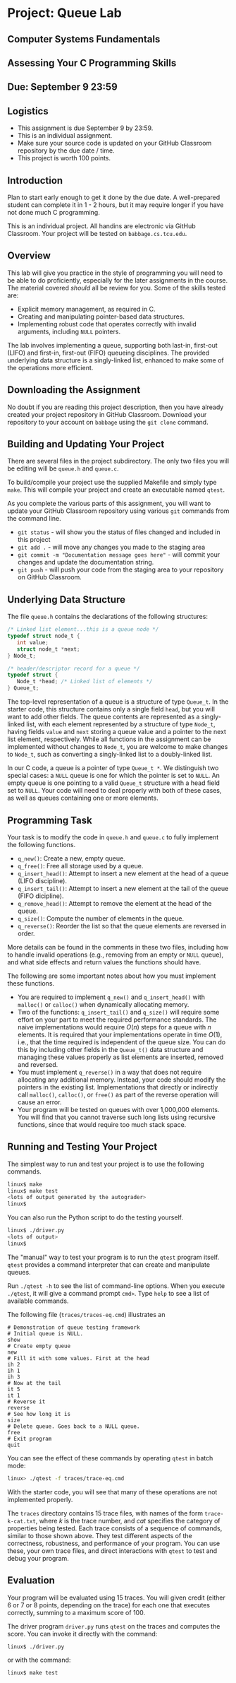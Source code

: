 # Project: Queue Lab
## Computer Systems Fundamentals
## Assessing Your C Programming Skills
## Due: September 9 23:59


## Logistics
- This assignment is due September 9 by 23:59.
- This is an individual assignment.
- Make sure your source code is updated on your GitHub Classroom repository by the due date / time.
- This project is worth 100 points.


## Introduction
Plan to start early enough to get it done by the due date. A well-prepared student can complete it in 1 - 2 hours, but it may require longer if you have not done much C programming.

This is an individual project. All handins are electronic via GitHub Classroom.  Your project will be tested on `babbage.cs.tcu.edu`.   


## Overview
This lab will give you practice in the style of programming you will need to be able to do proficiently, especially for the later assignments in the course. The material covered _should_ all be review for you. Some of the skills tested are:

- Explicit memory management, as required in C.
- Creating and manipulating pointer-based data structures.
- Implementing robust code that operates correctly with invalid arguments, including `NULL` pointers.

The lab involves implementing a queue, supporting both last-in, first-out (LIFO) and first-in, first-out (FIFO) queueing disciplines. The provided underlying data structure is a singly-linked list, enhanced to make some of the operations more efficient.


## Downloading the Assignment
No doubt if you are reading this project description, then you have already created your project repository in GitHub Classroom.  Download your repository to your account on `babbage` using the `git clone` command.  


## Building and Updating Your Project
There are several files in the project subdirectory.  The only two files you will be editing will be `queue.h` and `queue.c`.  

To build/compile your project use the supplied Makefile and simply type `make`.  This will compile your project and create an executable named `qtest`.  

As you complete the various parts of this assignment, you will want to update your GitHub Classroom repository using various `git` commands from the command line.

- `git status` - will show you the status of files changed and included in this project
- `git add .` - will move any changes you made to the staging area
- `git commit -m "Documentation message goes here"` - will commit your changes and update the documentation string.
- `git push` - will push your code from the staging area to your repository on GitHub Classroom.


## Underlying Data Structure
The file `queue.h` contains the declarations of the following structures:
```c
/* Linked list element...this is a queue node */
typedef struct node_t {
   int value;
   struct node_t *next;
} Node_t;

/* header/descriptor record for a queue */
typedef struct {
   Node_t *head; /* Linked list of elements */
} Queue_t;
```

The top-level representation of a queue is a structure of type `Queue_t`.  In the starter code, this structure contains only a single field `head`, but you will want to add other fields. The queue contents are represented as a singly-linked list, with each element represented by a structure of type `Node_t`, having fields `value` and `next` storing a queue value and a pointer to the next list element, respectively.  While all functions in the assignment can be implemented without changes to  `Node_t`, you are welcome to make changes to `Node_t`, such as converting a singly-linked list to a doubly-linked list.

In our C code, a queue is a pointer of type `Queue_t *`.  We distinguish two special cases: a `NULL` queue is one for which the pointer is set to `NULL`.  An empty queue is one pointing to a valid `Queue_t` structure with a head field set to `NULL`. Your code will need to deal properly with both of these cases, as well as queues containing one or more elements.

## Programming Task
Your task is to modify the code in `queue.h` and `queue.c` to fully implement the following functions.

- `q_new()`: Create a new, empty queue.
- `q_free()`: Free all storage used by a queue.
- `q_insert_head()`: Attempt to insert a new element at the head of a queue (LIFO discipline).
- `q_insert_tail()`: Attempt to insert a new element at the tail of the queue (FIFO dicipline).
- `q_remove_head()`: Attempt to remove the element at the head of the queue.
- `q_size()`: Compute the number of elements in the queue.
- `q_reverse()`: Reorder the list so that the queue elements are reversed in order.

More details can be found in the comments in these two files, including how to handle invalid operations (e.g., removing from an empty or `NULL` queue), and what side effects and return values the functions should have.

The following are some important notes about how you must implement these functions.

- You are required to implement `q_new()` and  `q_insert_head()` with `malloc()` or `calloc()` when dynamically allocating memory.
- Two of the functions: `q_insert_tail()` and `q_size()` will require some effort on your part to meet the required performance standards. The naive implementations would require $O(n)$ steps for a queue with $n$ elements.  It is required that your implementations operate in time $O(1)$, i.e., that the time required is independent of the queue size. You can do this by including other fields in the `Queue_t()` data structure and managing these values properly as list elements are inserted, removed and reversed.
- You must implement `q_reverse()` in a way that does not require allocating any additional memory.  Instead, your code should modify the pointers in the existing list. Implementations that directly or indirectly call `malloc()`, `calloc()`, or `free()` as part of the reverse operation will cause an error.
- Your program will be tested on queues with over 1,000,000 elements.  You will find that you cannot traverse such long lists using recursive functions, since that would require too much stack space.

## Running and Testing Your Project
The simplest way to run and test your project is to use the following commands.
```sh
linux$ make
linux$ make test
<lots of output generated by the autograder>
linux$
```
You can also run the Python script to do the testing yourself.
```sh
linux$ ./driver.py
<lots of output>
linux$
```
The "manual" way to test your program is to run the `qtest` program itself.  `qtest` provides a command interpreter that can create and manipulate queues.

Run `./qtest -h` to see the list of command-line options.  When you execute `./qtest`, it will give a command prompt `cmd>`.  Type `help` to see a list of available commands.

The following file (`traces/traces-eq.cmd`) illustrates an 
```text
# Demonstration of queue testing framework
# Initial queue is NULL.
show
# Create empty queue
new
# Fill it with some values. First at the head
ih 2
ih 1
ih 3
# Now at the tail
it 5
it 1
# Reverse it
reverse
# See how long it is
size
# Delete queue. Goes back to a NULL queue.
free
# Exit program
quit
```
You can see the effect of these commands by operating `qtest` in batch mode:
```sh
linux> ./qtest -f traces/trace-eq.cmd
```
With the starter code, you will see that many of these operations are not implemented properly.

The `traces` directory contains 15 trace files, with names of the form `trace-k-cat.txt`, where $k$ is the trace number, and $cat$ specifies the category of properties being tested.  Each trace consists of a sequence of commands, similar to those shown above. They test different aspects of the correctness, robustness, and performance of your program. You can use these, your own trace files, and direct interactions with `qtest` to test and debug your program.


## Evaluation
Your program will be evaluated using 15 traces. You will given credit (either 6 or 7 or 8 points, depending on the trace) for each one that executes correctly, summing to a maximum score of 100.

The driver program `driver.py` runs `qtest` on the traces and computes the score. You can invoke it directly with the command:
```sh
linux$ ./driver.py
```
or with the command:
```sh
linux$ make test
```
